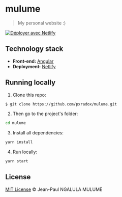 # mulume

> My personal website :)

[![Déployer avec Netlify](https://www.netlify.com/img/deploy/button.svg)](https://app.netlify.com/start/deploy?repository=https://github.com/pxradox/mulume)

## Technology stack

- **Front-end:** [Angular](https://angular.io/)
- **Deployment:** [Netlify](https://www.netlify.com/)

## Running locally

1. Clone this repo:

```sh
$ git clone https://github.com/pxradox/mulume.git
```

2. Then go to the project's folder:

```sh
cd mulume
```

3. Install all dependencies:

```sh
yarn install
```

4. Run locally:

```sh
yarn start
```

## License

[MIT License](https://opensource.org/license/mit/) © Jean-Paul NGALULA MULUME
